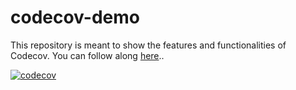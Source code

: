 # codecov-demo
This repository is meant to show the features and functionalities of Codecov. You can follow along [here](https://docs.codecov.com/docs/codecov-tutorial)..

[![codecov](https://codecov.io/gh/idosun/codecov-demo/graph/badge.svg?token=2UW7GNMY0P)](https://codecov.io/gh/idosun/codecov-demo)